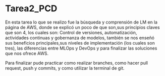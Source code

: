 # Tarea2_PCD

En esta tarea lo que se realizo fue la búsqueda y comprensión de LM en la página de AWS, donde se explicó un poco de que son,sus principios claves que son 4, los cuales son: Control de versiones, automatización, actividades continuas y gobernanza de modelos, también se nos enseñó sus beneficios principales,sus niveles de implementación (los cuales son tres), las diferencias entre MLOps y DevOps y para finalizar las soluciones que nos ofrece AWS.

Para finalizar pude practicar como realizar branches, como hacer pull request, push y commits, y como utilizar la terminal de git.